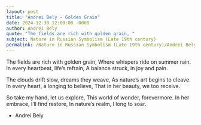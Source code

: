 ```yaml
---
layout: post
title: "Andrei Bely - Golden Grain"
date: 2024-12-30 12:00:00 -0000
author: Andrei Bely
quote: "The fields are rich with golden grain, "
subject: Nature in Russian Symbolism (Late 19th century)
permalink: /Nature in Russian Symbolism (Late 19th century)/Andrei Bely/Andrei Bely - Golden Grain
---
```


The fields are rich with golden grain, 
Where whispers ride on summer rain.
In every heartbeat, life’s refrain, 
A balance struck, in joy and pain.

The clouds drift slow, dreams they weave,
As nature’s art begins to cleave.
In every heart, a longing to believe, 
That in her beauty, we too receive.

So take my hand, let us explore, 
This world of wonder, forevermore.
In her embrace, I’ll find restore, 
In nature’s realm, I long to soar.

- Andrei Bely
